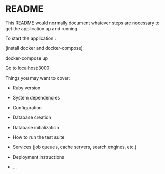 # README

This README would normally document whatever steps are necessary to get the
application up and running.

To start the application :

(install docker and docker-compose)

docker-compose up

Go to localhost:3000

Things you may want to cover:

* Ruby version

* System dependencies

* Configuration

* Database creation

* Database initialization

* How to run the test suite

* Services (job queues, cache servers, search engines, etc.)

* Deployment instructions

* ...
